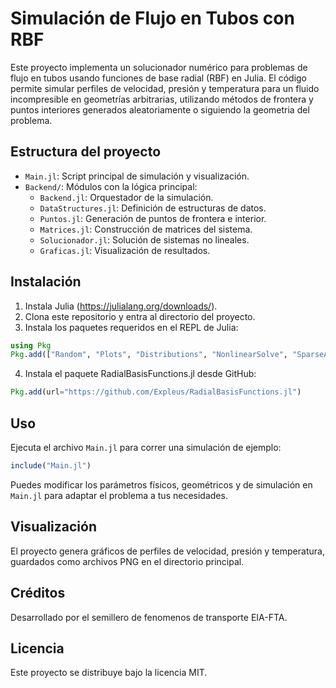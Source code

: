# Simulación de Flujo en Tubos con RBF

Este proyecto implementa un solucionador numérico para problemas de flujo en tubos usando funciones de base radial (RBF) en Julia. El código permite simular perfiles de velocidad, presión y temperatura para un fluido incompresible en geometrías arbitrarias, utilizando métodos de frontera y puntos interiores generados aleatoriamente o siguiendo la geometria del problema.

## Estructura del proyecto

- `Main.jl`: Script principal de simulación y visualización.
- `Backend/`: Módulos con la lógica principal:
  - `Backend.jl`: Orquestador de la simulación.
  - `DataStructures.jl`: Definición de estructuras de datos.
  - `Puntos.jl`: Generación de puntos de frontera e interior.
  - `Matrices.jl`: Construcción de matrices del sistema.
  - `Solucionador.jl`: Solución de sistemas no lineales.
  - `Graficas.jl`: Visualización de resultados.

## Instalación

1. Instala Julia (https://julialang.org/downloads/).
2. Clona este repositorio y entra al directorio del proyecto.
3. Instala los paquetes requeridos en el REPL de Julia:

```julia
using Pkg
Pkg.add(["Random", "Plots", "Distributions", "NonlinearSolve", "SparseArrays", "DelimitedFiles", "LinearAlgebra", "CairoMakie", "ForwardDiff"])
```

4. Instala el paquete RadialBasisFunctions.jl desde GitHub:

```julia
Pkg.add(url="https://github.com/Expleus/RadialBasisFunctions.jl")
```

## Uso

Ejecuta el archivo `Main.jl` para correr una simulación de ejemplo:

```julia
include("Main.jl")
```

Puedes modificar los parámetros físicos, geométricos y de simulación en `Main.jl` para adaptar el problema a tus necesidades.

## Visualización

El proyecto genera gráficos de perfiles de velocidad, presión y temperatura, guardados como archivos PNG en el directorio principal.

## Créditos

Desarrollado por el semillero de fenomenos de transporte EIA-FTA.

## Licencia

Este proyecto se distribuye bajo la licencia MIT.